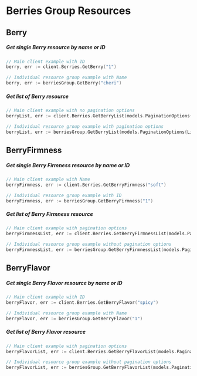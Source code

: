 # Berries Group Resources

## Berry

##### Get single Berry resource by name or ID
```go
// Main client example with ID
berry, err := client.Berries.GetBerry("1")

// Individual resource group example with Name
berry, err := berriesGroup.GetBerry("cheri")
```

##### Get list of Berry resource
```go
// Main client example with no pagination options
berryList, err := client.Berries.GetBerryList(models.PaginationOptions{})

// Individual resource group example with pagination options
berryList, err := berriesGroup.GetBerryList(models.PaginationOptions{Limit: 20, Offset: 20})
```

## BerryFirmness

##### Get single Berry Firmness resource by name or ID
```go
// Main client example with Name
berryFirmness, err := client.Berries.GetBerryFirmness("soft")

// Individual resource group example with ID
berryFirmness, err := berriesGroup.GetBerryFirmness("1")
```
##### Get list of Berry Firmness resource
```go
// Main client example with pagination options
berryFirmnessList, err := client.Berries.GetBerryFirmnessList(models.PaginationOptions{Limit: 20, Offset: 20})

// Individual resource group example without pagination options
berryFirmnessList, err := berriesGroup.GetBerryFirmnessList(models.PaginationOptions{})
```
## BerryFlavor

##### Get single Berry Flavor resource by name or ID
```go
// Main client example with ID
berryFlavor, err := client.Berries.GetBerryFlavor("spicy")

// Individual resource group example with Name
berryFlavor, err := berriesGroup.GetBerryFlavor("1")
```

##### Get list of Berry Flavor resource
```go
// Main client example with pagination options
berryFlavorList, err := client.Berries.GetBerryFlavorList(models.PaginationOptions{Limit: 20, Offset: 20})

// Individual resource group example without pagination options
berryFlavorList, err := berriesGroup.GetBerryFlavorList(models.PaginationOptions{})
```
